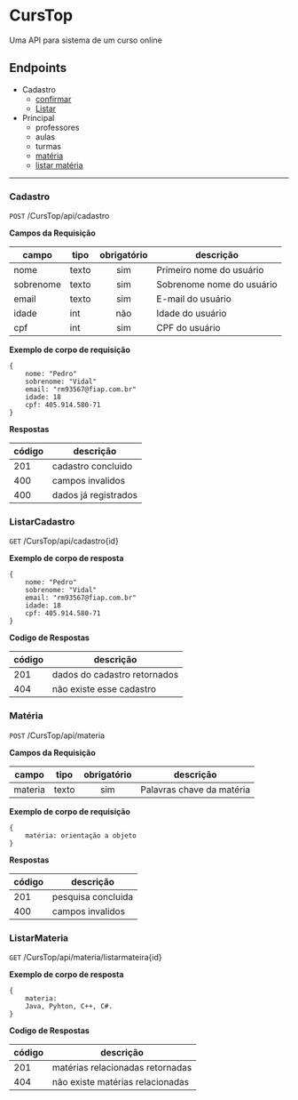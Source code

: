 # CursTop
Uma API para sistema de um curso online


## Endpoints
- Cadastro
    - [confirmar](#cadastro)
    - [Listar](#listarCadastro)
- Principal
    - professores
    - aulas
    - turmas
    - [matéria](#matéria)
    - [listar matéria](#listarMateria)

---
### Cadastro

`POST` /CursTop/api/cadastro

**Campos da Requisição**

|campo | tipo | obrigatório |descrição |
|------|------|:-------------:|----------|
|nome|texto|sim|Primeiro nome do usuário|
|sobrenome|texto|sim|Sobrenome nome do usuário|
|email|texto|sim|E-mail do usuário|
|idade|int|não|Idade do usuário|
|cpf|int|sim|CPF do usuário|

**Exemplo de corpo de requisição**

```
{
    nome: "Pedro"
    sobrenome: "Vidal"
    email: "rm93567@fiap.com.br"
    idade: 18
    cpf: 405.914.580-71
}
```
**Respostas**

|código | descrição |
|-|-
|201 | cadastro concluido
|400 | campos invalidos
|400 | dados já registrados

### ListarCadastro
`GET` /CursTop/api/cadastro{id}

**Exemplo de corpo de resposta**

```
{
    nome: "Pedro"
    sobrenome: "Vidal"
    email: "rm93567@fiap.com.br"
    idade: 18
    cpf: 405.914.580-71
}
```

**Codigo de Respostas**

|código | descrição |
|-|-
|201 | dados do cadastro retornados 
|404 | não existe esse cadastro

### Matéria

`POST` /CursTop/api/materia

**Campos da Requisição**

|campo | tipo | obrigatório |descrição |
|------|------|:-------------:|----------|
|materia|texto|sim|Palavras chave da matéria|

**Exemplo de corpo de requisição**

```
{
    matéria: orientação a objeto
}
```
**Respostas**

|código | descrição |
|-|-
|201 | pesquisa concluida
|400 | campos invalidos

### ListarMateria

`GET` /CursTop/api/materia/listarmateira{id}

**Exemplo de corpo de resposta**

```
{
    materia: 
    Java, Pyhton, C++, C#.
}
```

**Codigo de Respostas**

|código | descrição |
|-|-
|201 | matérias relacionadas retornadas 
|404 | não existe matérias relacionadas 






